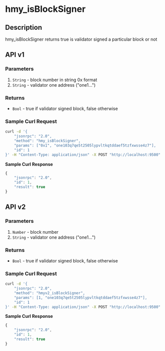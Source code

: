 # hmy_isBlockSigner

## Description

hmy_isBlockSigner returns true is validator signed a particular block or not

## API v1

### Parameters

1. `String` - block number in string 0x format
2. `String` - validator one address ("one1...")

### Returns

* `Bool` - true if validator signed block, false otherwise 

### Sample Curl Request

```bash
curl -d '{
    "jsonrpc": "2.0",
    "method": "hmy_isBlockSigner",
    "params": ["0x1", "one103q7qe5t2505lypvltkqtddaef5tzfxwsse4z7"],
    "id": 1
}' -H "Content-Type: application/json" -X POST "http://localhost:9500"
```

**Sample Curl Response**

```javascript
{
    "jsonrpc": "2.0",
    "id": 1,
    "result": true
}
```

## API v2

### Parameters

1. `Number` - block number
2. `String` - validator one address ("one1...")

### Returns

* `Bool` - true if validator signed block, false otherwise 

### Sample Curl Request

```bash
curl -d '{
    "jsonrpc": "2.0",
    "method": "hmyv2_isBlockSigner",
    "params": [1, "one103q7qe5t2505lypvltkqtddaef5tzfxwsse4z7"],
    "id": 1
}' -H "Content-Type: application/json" -X POST "http://localhost:9500"
```

**Sample Curl Response**

```javascript
{
    "jsonrpc": "2.0",
    "id": 1,
    "result": true
}
```
